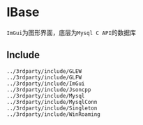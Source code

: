# IBase
​	`ImGui`为图形界面，底层为`Mysql C API`的数据库

## Include 

```
../3rdparty/include/GLEW
../3rdparty/include/GLFW
../3rdparty/include/ImGui
../3rdparty/include/Jsoncpp
../3rdparty/include/Mysql
../3rdparty/include/MysqlConn
../3rdparty/include/Singleton
../3rdparty/include/WinRoaming
```



